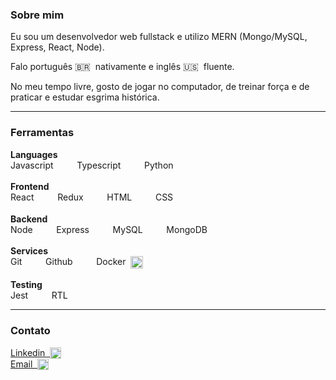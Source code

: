 ### Sobre mim

Eu sou um desenvolvedor web fullstack e utilizo MERN (Mongo/MySQL, Express, React, Node).

Falo português 🇧🇷&nbsp; nativamente e inglês 🇺🇸&nbsp; fluente.

No meu tempo livre, gosto de jogar no computador, de treinar força e de praticar e estudar esgrima histórica.

---

### Ferramentas

<!-- #### Linguagens

Javascript &nbsp;<img align="center" height="14px" src="https://upload.vectorlogo.zone/logos/javascript/images/239ec8a4-163e-4792-83b6-3f6d96911757.svg">,&nbsp; Typescript &nbsp;<img align="center" height="16px" src="https://cdn.jsdelivr.net/gh/devicons/devicon/icons/typescript/typescript-original.svg">,&nbsp; Python &nbsp;<img align="center" height="14px" src="https://cdn.jsdelivr.net/gh/devicons/devicon/icons/python/python-original-wordmark.svg">

#### Frontend
React &nbsp;<img align="center" height="14px" src="https://cdn.jsdelivr.net/gh/devicons/devicon/icons/react/react-original.svg">,&nbsp; Redux &nbsp;<img align="center" height="14px" src="https://cdn.worldvectorlogo.com/logos/redux.svg">,&nbsp; HTML &nbsp;<img align="center" height="14px" src="https://cdn.jsdelivr.net/gh/devicons/devicon/icons/html5/html5-original.svg">,&nbsp; CSS &nbsp;<img align="center" height="16px" src="https://cdn.jsdelivr.net/gh/devicons/devicon/icons/css3/css3-original.svg">

#### Backend
Node &nbsp;<img align="center" height="14px" src="https://www.vectorlogo.zone/logos/nodejs/nodejs-icon.svg">,&nbsp; Express &nbsp;<img align="center" height="14px" src="https://cdn.jsdelivr.net/gh/devicons/devicon/icons/express/express-original.svg" />,&nbsp; MySQL &nbsp;<img align="center" height="14px" src="https://www.vectorlogo.zone/logos/mysql/mysql-ar21.svg">,&nbsp; Mongo &nbsp;<img align="center" height="14px" src="https://cdn.jsdelivr.net/gh/devicons/devicon/icons/mongodb/mongodb-original.svg" />

#### Services
Git &nbsp;<img align="center" height="14px" src="https://cdn.jsdelivr.net/gh/devicons/devicon/icons/git/git-plain.svg">,&nbsp; Github &nbsp;<img align="center" height="14px" src="https://www.vectorlogo.zone/logos/github/github-tile.svg">,&nbsp; Docker &nbsp;<img align="center" height="22px" src="https://cdn.jsdelivr.net/gh/devicons/devicon/icons/docker/docker-original.svg">

#### Testing
Jest &nbsp;<img align="center" height="14px" src="https://www.vectorlogo.zone/logos/jestjsio/jestjsio-icon.svg">,&nbsp; RTL &nbsp;<img align="center" height="14px" src="https://testing-library.com/img/octopus-128x128.png"> -->

<span>
    <span><strong>Languages</strong></span><br>
    <span>Javascript&nbsp;</strong></span>
    <img align="center" height="14px" src="https://upload.vectorlogo.zone/logos/javascript/images/239ec8a4-163e-4792-83b6-3f6d96911757.svg">&nbsp;&nbsp;&nbsp;
    <span>Typescript&nbsp;</span>
    <img align="center" height="14px" src="https://cdn.jsdelivr.net/gh/devicons/devicon/icons/typescript/typescript-original.svg">&nbsp;&nbsp;&nbsp;
    <span>Python&nbsp;</span>
    <img align="center" height="14px" src="https://cdn.jsdelivr.net/gh/devicons/devicon/icons/python/python-original-wordmark.svg">&nbsp;&nbsp;&nbsp;
</span>
<br>
<br>
<span>
    <span><strong>Frontend</strong></span><br>
    <span>React&nbsp;</strong></span>
    <img align="center" height="14px" src="https://cdn.jsdelivr.net/gh/devicons/devicon/icons/react/react-original.svg">&nbsp;&nbsp;&nbsp;
    <span>Redux&nbsp;</span>
    <img align="center" height="14px" src="https://cdn.worldvectorlogo.com/logos/redux.svg">&nbsp;&nbsp;&nbsp;
    <span>HTML&nbsp;</span>
    <img align="center" height="14px" src="https://cdn.jsdelivr.net/gh/devicons/devicon/icons/html5/html5-original.svg">&nbsp;&nbsp;&nbsp;
    <span>CSS&nbsp;</span>
    <img align="center" height="16px" src="https://cdn.jsdelivr.net/gh/devicons/devicon/icons/css3/css3-original.svg">&nbsp;&nbsp;&nbsp;
</span>
<br>
<br>
<span>
    <span><strong>Backend</strong></span><br>
    <span>Node&nbsp;</strong></span>
    <img align="center" height="14px" src="https://www.vectorlogo.zone/logos/nodejs/nodejs-icon.svg">&nbsp;&nbsp;&nbsp;
    <span>Express&nbsp;</span>
    <img align="center" height="14px" src="https://cdn.jsdelivr.net/gh/devicons/devicon/icons/express/express-original.svg" />&nbsp;&nbsp;&nbsp;
    <span>MySQL&nbsp;</span>
    <img align="center" height="14px" src="https://www.vectorlogo.zone/logos/mysql/mysql-ar21.svg">&nbsp;&nbsp;&nbsp;
    <span>MongoDB&nbsp;</span>
    <img align="center" height="14px" src="https://cdn.jsdelivr.net/gh/devicons/devicon/icons/mongodb/mongodb-original.svg" />&nbsp;&nbsp;&nbsp;
</span>
<br>
<br>
<span>
    <span><strong>Services</strong></span><br>
    <span>Git&nbsp;</strong></span>
    <img align="center" height="14px" src="https://cdn.jsdelivr.net/gh/devicons/devicon/icons/git/git-plain.svg">&nbsp;&nbsp;&nbsp;
    <span>Github&nbsp;</span>
    <img align="center" height="14px" src="https://www.vectorlogo.zone/logos/github/github-tile.svg">&nbsp;&nbsp;&nbsp;
    <span>Docker&nbsp;</span>
    <img align="center" height="20px" src="https://cdn.jsdelivr.net/gh/devicons/devicon/icons/docker/docker-original.svg">&nbsp;&nbsp;&nbsp;
</span>
<br>
<br>
<span>
    <span><strong>Testing</strong></span><br>
    <span>Jest&nbsp;</strong></span>
    <img align="center" height="14px" src="https://www.vectorlogo.zone/logos/jestjsio/jestjsio-icon.svg">&nbsp;&nbsp;&nbsp;
    <span>RTL&nbsp;</span>
    <img align="center" height="14px" src="https://testing-library.com/img/octopus-128x128.png">&nbsp;&nbsp;&nbsp;
</span>

---

### Contato

<div>
  <a href="https://www.linkedin.com/in/igordosreis"> Linkedin&nbsp;
    <img align="top" width="18px" src="https://www.vectorlogo.zone/logos/linkedin/linkedin-tile.svg" alt="linkedin">
  </a>
  <br>
  <a href="mailto:igorreis@gmail.com"> Email&nbsp;
    <img align="top" width="18px" src="https://www.vectorlogo.zone/logos/gmail/gmail-tile.svg" alt="gmail">
  </a>
</div>

<!--
**igordosreis/igordosreis** is a ✨ _special_ ✨ repository because its `README.md` (this file) appears on your GitHub profile.

Here are some ideas to get you started:

- 🔭 I’m currently working on ...
- 🌱 I’m currently learning ...
- 👯 I’m looking to collaborate on ...
- 🤔 I’m looking for help with ...
- 💬 Ask me about ...
- 📫 How to reach me: ...
- 😄 Pronouns: ...
- ⚡ Fun fact: ...
-->
